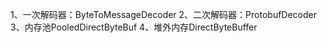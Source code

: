 1、一次解码器：ByteToMessageDecoder
2、二次解码器：ProtobufDecoder
3、内存池PooledDirectByteBuf 
4、堆外内存DirectByteBuffer